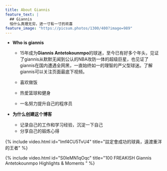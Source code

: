```yaml
---
title: About Giannis
feature_text: |
  ## Giannis
  怕什么真理无穷，进一寸有一寸的欢喜
feature_image: "https://picsum.photos/1300/400?image=989"
---
```


- **Who is giannis**

  - 15年成为**Giannis Antetokounmpo**的球迷，至今已有好多个年头，见证了giannis从默默无闻到公认的NBA攻防一体的超级巨星，也见证了giannis在国内遭遇全网黑，一直始终如一的理智的严父型球迷。了解giannis可以关注页面最底下视频。

  - 喜欢做饭

  - 热爱篮球和健身
  - 一名努力提升自己的程序员

- **为什么创建这个博客**

  - 记录自己的工作和学习经验，沉淀一下自己
  - 分享自己的锻炼心得

{% include video.html id="Imf4CU5TvU4" title="註定會成功的球員，遠渡重洋的王者" %}

{% include video.html id="S0IeMN1qOqc" title="100 FREAKISH Giannis Antetokounmpo Highlights & Moments " %}
